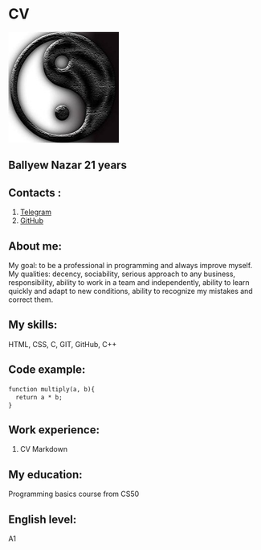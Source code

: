 # **CV**

![AVATAR](in-yan-glavnaya.jpg)

## **Ballyew Nazar 21 years**

## **Contacts :**

1. [Telegram](https://t.me/MaierDan)
2. [GitHub](https://github.com/19Nazar)

## About me:

My goal: to be a professional in programming and always improve myself.
My qualities: decency, sociability, serious approach to any business, responsibility, ability to work in a team and independently, ability to learn quickly and adapt to new conditions, ability to recognize my mistakes and correct them.

## My skills:

HTML, CSS, C, GIT, GitHub, C++

## Сode example:

```
function multiply(a, b){
  return a * b;
}
```

## Work experience:

1. CV
   Markdown

## My education:

Programming basics course from CS50

## English level:

A1
